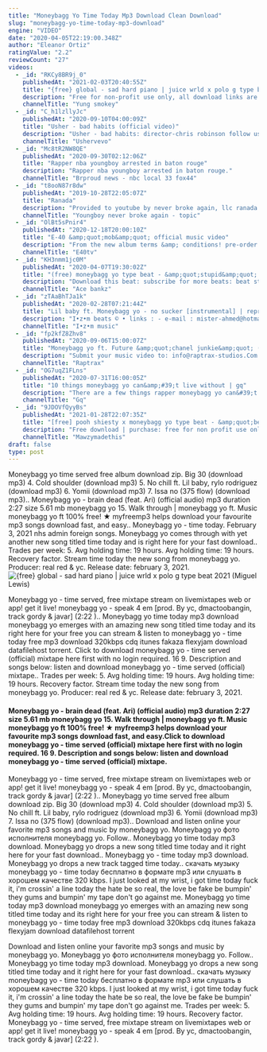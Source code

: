 ```yaml
---
title: "Moneybagg Yo Time Today Mp3 Download Clean Download"
slug: "moneybagg-yo-time-today-mp3-download"
engine: "VIDEO"
date: "2020-04-05T22:19:00.348Z"
author: "Eleanor Ortiz"
ratingValue: "2.2"
reviewCount: "27"
videos:
  - _id: "RKCy8BR9j_0"
    publishedAt: "2021-02-03T20:40:55Z"
    title: "{free} global - sad hard piano | juice wrld x polo g type beat 2021"
    description: "Free for non-profit use only, all download links are on beatstars must credit (prod yung smokey) purchase this beat (untagged)"
    channelTitle: "Yung smokey"
  - _id: "C_h1lzllyJc"
    publishedAt: "2020-09-10T04:00:09Z"
    title: "Usher - bad habits (official video)"
    description: "Usher - bad habits: director-chris robinson follow usher: instagram: twitter:"
    channelTitle: "Ushervevo"
  - _id: "Mc8tR2NW8QE"
    publishedAt: "2020-09-30T02:12:06Z"
    title: "Rapper nba youngboy arrested in baton rouge"
    description: "Rapper nba youngboy arrested in baton rouge."
    channelTitle: "Brproud news - nbc local 33 fox44"
  - _id: "t8ooN87r8dw"
    publishedAt: "2019-10-28T22:05:07Z"
    title: "Ranada"
    description: "Provided to youtube by never broke again, llc ranada · youngboy never broke again ai youngboy 2 ℗ 2019 never broke again, llc auto-generated by"
    channelTitle: "Youngboy never broke again - topic"
  - _id: "OlBt5sPnir4"
    publishedAt: "2020-12-18T20:00:10Z"
    title: "E-40 &amp;quot;mob&amp;quot; official music video"
    description: "From the new album terms &amp; conditions! pre-order here ."
    channelTitle: "E40tv"
  - _id: "KH3nmm1jc0M"
    publishedAt: "2020-04-07T19:30:02Z"
    title: "(free) moneybagg yo type beat - &amp;quot;stupid&amp;quot; | rap trap instrumental 2020"
    description: "Download this beat: subscribe for more beats: beat store:"
    channelTitle: "Ace bankz"
  - _id: "zTAaBhTJa1k"
    publishedAt: "2020-02-28T07:21:44Z"
    title: "Lil baby ft. Moneybagg yo - no sucker [instrumental] | reprod. By izm"
    description: "I•z•m beats © • links : - e-mail : mister-ahmed@hotmail.Com 🗨️ - facebook : - insta : ahmed.Izm • for sale"
    channelTitle: "I•z•m music"
  - _id: "fp2kfZ8Zhv8"
    publishedAt: "2020-09-06T15:00:07Z"
    title: "Moneybagg yo ft. Future &amp;quot;chanel junkie&amp;quot; (music video)"
    description: "Submit your music video to: info@raptrax-studios.Com our website: our new merch:"
    channelTitle: "Raptrax"
  - _id: "OG7uqZ1FLns"
    publishedAt: "2020-07-31T16:00:05Z"
    title: "10 things moneybagg yo can&amp;#39;t live without | gq"
    description: "There are a few things rapper moneybagg yo can&#39;t live without when he hits the road. From cologne and floss picks to cheetos and his iphone, these are"
    channelTitle: "Gq"
  - _id: "9JDOVfQyyBs"
    publishedAt: "2021-01-28T22:07:35Z"
    title: "[free] pooh shiesty x moneybagg yo type beat - &amp;quot;been that&amp;#39; | @mawzymadethis"
    description: "Free download | purchase: free for non profit use only. Anyone who releases a song without a lease will be hit"
    channelTitle: "Mawzymadethis"
draft: false
type: post
---
```


Moneybagg yo time served free album download zip. Big 30 (download mp3) 4. Cold shoulder (download mp3) 5. No chill ft. Lil baby, rylo rodriguez (download mp3) 6. Yomii (download mp3) 7. Issa no (375 flow) (download mp3).. Moneybagg yo - brain dead (feat. Ari) (official audio) mp3 duration 2:27 size 5.61 mb  moneybagg yo 15. Walk through | moneybagg yo ft. Music moneybagg yo ft 100% free! ★ myfreemp3 helps download your favourite mp3 songs download fast, and easy.. Moneybagg yo - time today. February 3, 2021 nhs admin foreign songs. Moneybagg yo comes through with yet another new song titled time today and is right here for your fast download.. Trades per week: 5. Avg holding time: 19 hours. Avg holding time: 19 hours. Recovery factor. Stream time today the new song from moneybagg yo. Producer: real red &amp; yc. Release date: february 3, 2021.
![{free} global - sad hard piano | juice wrld x polo g type beat 2021 (Miguel Lewis)](https://i.ytimg.com/vi/RKCy8BR9j_0/hqdefault.jpg "{free} global - sad hard piano | juice wrld x polo g type beat 2021 (Chase Townsend)")

Moneybagg yo - time served, free mixtape stream on livemixtapes web or app! get it live! moneybagg yo - speak 4 em [prod. By yc, dmactoobangin, track gordy &amp; javar] (2:22 ).. Moneybagg yo time today mp3 download moneybagg yo emerges with an amazing new song titled time today and its right here for your free you can stream &amp; listen to moneybagg yo - time today free mp3 download 320kbps cdq itunes fakaza flexyjam download datafilehost torrent. Click to download moneybagg yo - time served (official) mixtape here first with no login required. 16 9. Description and songs below: listen and download moneybagg yo - time served (official) mixtape.. Trades per week: 5. Avg holding time: 19 hours. Avg holding time: 19 hours. Recovery factor. Stream time today the new song from moneybagg yo. Producer: real red &amp; yc. Release date: february 3, 2021.
<!--inArticleAds-->

<!--galleryOne-->

#### Moneybagg yo - brain dead (feat. Ari) (official audio) mp3 duration 2:27 size 5.61 mb  moneybagg yo 15. Walk through | moneybagg yo ft. Music moneybagg yo ft 100% free! ★ myfreemp3 helps download your favourite mp3 songs download fast, and easy.Click to download moneybagg yo - time served (official) mixtape here first with no login required. 16 9. Description and songs below: listen and download moneybagg yo - time served (official) mixtape.
<!--inArticleAds-->

<!--galleryTwo-->

Moneybagg yo - time served, free mixtape stream on livemixtapes web or app! get it live! moneybagg yo - speak 4 em [prod. By yc, dmactoobangin, track gordy &amp; javar] (2:22 ).. Moneybagg yo time served free album download zip. Big 30 (download mp3) 4. Cold shoulder (download mp3) 5. No chill ft. Lil baby, rylo rodriguez (download mp3) 6. Yomii (download mp3) 7. Issa no (375 flow) (download mp3).. Download and listen online your favorite mp3 songs and music by moneybagg yo. Moneybagg yo фото исполнителя moneybagg yo. Follow.. Moneybagg yo time today mp3 download. Moneybagg yo drops a new song titled time today and it right here for your fast download.. Moneybagg yo - time today mp3 download. Moneybagg yo drops a new track tagged time today.. скачать музыку moneybagg yo - time today бесплатно в формате mp3 или слушать в хорошем качестве 320 kbps. I just looked at my wrist, i got time today fuck it, i&#39;m crossin&#39; a line today the hate be so real, the love be fake be bumpin&#39; they gums and bumpin&#39; my tape don&#39;t go against me. Moneybagg yo time today mp3 download moneybagg yo emerges with an amazing new song titled time today and its right here for your free you can stream &amp; listen to moneybagg yo - time today free mp3 download 320kbps cdq itunes fakaza flexyjam download datafilehost torrent
<!--galleryThree-->

Download and listen online your favorite mp3 songs and music by moneybagg yo. Moneybagg yo фото исполнителя moneybagg yo. Follow.. Moneybagg yo time today mp3 download. Moneybagg yo drops a new song titled time today and it right here for your fast download.. скачать музыку moneybagg yo - time today бесплатно в формате mp3 или слушать в хорошем качестве 320 kbps. I just looked at my wrist, i got time today fuck it, i&#39;m crossin&#39; a line today the hate be so real, the love be fake be bumpin&#39; they gums and bumpin&#39; my tape don&#39;t go against me. Trades per week: 5. Avg holding time: 19 hours. Avg holding time: 19 hours. Recovery factor. Moneybagg yo - time served, free mixtape stream on livemixtapes web or app! get it live! moneybagg yo - speak 4 em [prod. By yc, dmactoobangin, track gordy &amp; javar] (2:22 ).
